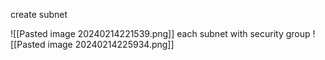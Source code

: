 create subnet 

![[Pasted image 20240214221539.png]]
each subnet with security group 
![[Pasted image 20240214225934.png]]
